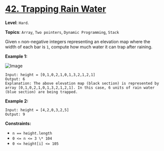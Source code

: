 # [42. Trapping Rain Water](https://leetcode.com/problems/trapping-rain-water/)

**Level**: `Hard`.

**Topics**: `Array`, `Two pointers`, `Dynamic Programming`, `Stack`

Given `n` non-negative integers representing an elevation map where the width of each bar is `1`, compute how much water it can trap after raining.

**Example 1:**

![Image](https://assets.leetcode.com/uploads/2018/10/22/rainwatertrap.png)

```
Input: height = [0,1,0,2,1,0,1,3,2,1,2,1]
Output: 6
Explanation: The above elevation map (black section) is represented by array [0,1,0,2,1,0,1,3,2,1,2,1]. In this case, 6 units of rain water (blue section) are being trapped.
```

**Example 2:**

```
Input: height = [4,2,0,3,2,5]
Output: 9
```

**Constraints:**

-   `n == height.length`
-   `0 <= n <= 3 \* 104`
-   `0 <= height[i] <= 105`
